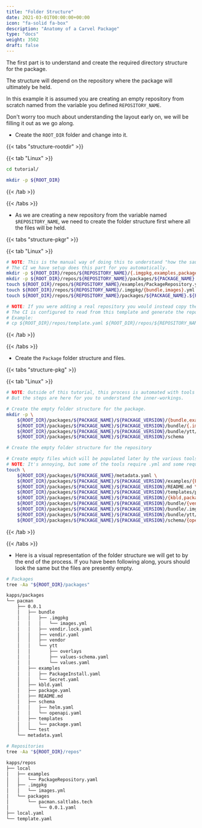 ```yaml
---
title: "Folder Structure"
date: 2021-03-01T00:00:00+00:00
icon: "fa-solid fa-box"
description: "Anatomy of a Carvel Package"
type: "docs"
weight: 3502
draft: false
---
```


The first part is to understand and create the required directory structure for the package.

The structure will depend on the repository where the package will ultimately be held.

In this example it is assumed you are creating an empty repository from scratch named from the variable you defined `REPOSITORY_NAME`.

Don't worry too much about understanding the layout early on, we will be filling it out as we go along.

- Create the `ROOT_DIR` folder and change into it.

{{< tabs "structure-rootdir" >}}

{{< tab "Linux" >}}

```bash
cd tutorial/

mkdir -p ${ROOT_DIR}
```

{{< /tab >}}

{{< /tabs >}}

- As we are creating a new repository from the variable named `$REPOSITORY_NAME`, we need to create the folder structure first where all the files will be held.

{{< tabs "structure-pkgr" >}}

{{< tab "Linux" >}}

```bash
# NOTE: This is the manual way of doing this to understand "how the sausage is made".
# The CI we have setup does this part for you automatically.
mkdir -p ${ROOT_DIR}/repos/${REPOSITORY_NAME}/{.imgpkg,examples,packages}
mkdir -p ${ROOT_DIR}/repos/${REPOSITORY_NAME}/packages/${PACKAGE_NAME}.${PACKAGE_FQN}
touch ${ROOT_DIR}/repos/${REPOSITORY_NAME}/examples/PackageRepository.yaml
touch ${ROOT_DIR}/repos/${REPOSITORY_NAME}/.imgpkg/{bundle,images}.yml
touch ${ROOT_DIR}/repos/${REPOSITORY_NAME}/packages/${PACKAGE_NAME}.${PACKAGE_FQN}/${PACKAGE_VERSION}.yaml

# NOTE: If you were adding a real repository you would instead copy the template.
# The CI is configured to read from this template and generate the repository for you.
# Example:
# cp ${ROOT_DIR}/repos/template.yaml ${ROOT_DIR}/repos/${REPOSITORY_NAME}.yaml
```

{{< /tab >}}

{{< /tabs >}}

- Create the `Package` folder structure and files.

{{< tabs "structure-pkg" >}}

{{< tab "Linux" >}}

```bash
# NOTE: Outside of this tutorial, this process is automated with tools like `tt` and `kctrl` to initiailse a package.
# But the steps are here for you to understand the inner-workings.

# Create the empty folder structure for the package.
mkdir -p \
    ${ROOT_DIR}/packages/${PACKAGE_NAME}/${PACKAGE_VERSION}/{bundle,examples,test,templates} \
    ${ROOT_DIR}/packages/${PACKAGE_NAME}/${PACKAGE_VERSION}/bundle/{.imgpkg,vendor,ytt} \
    ${ROOT_DIR}/packages/${PACKAGE_NAME}/${PACKAGE_VERSION}/bundle/ytt/overlays \
    ${ROOT_DIR}/packages/${PACKAGE_NAME}/${PACKAGE_VERSION}/schema

# Create the empty folder structure for the repository

# Create empty files which will be populated later by the various tools.
# NOTE: It's annoying, but some of the tools require .yml and some require .yaml. Just something to be aware of.
touch \
    ${ROOT_DIR}/packages/${PACKAGE_NAME}/metadata.yaml \
    ${ROOT_DIR}/packages/${PACKAGE_NAME}/${PACKAGE_VERSION}/examples/{PackageInstall,Secret}.yaml \
    ${ROOT_DIR}/packages/${PACKAGE_NAME}/${PACKAGE_VERSION}/README.md \
    ${ROOT_DIR}/packages/${PACKAGE_NAME}/${PACKAGE_VERSION}/templates/package.yaml \
    ${ROOT_DIR}/packages/${PACKAGE_NAME}/${PACKAGE_VERSION}/{kbld,package}.yaml \
    ${ROOT_DIR}/packages/${PACKAGE_NAME}/${PACKAGE_VERSION}/bundle/{vendir,vendir.lock}.yaml \
    ${ROOT_DIR}/packages/${PACKAGE_NAME}/${PACKAGE_VERSION}/bundle/.imgpkg/{bundle,images}.yml \
    ${ROOT_DIR}/packages/${PACKAGE_NAME}/${PACKAGE_VERSION}/bundle/ytt/{values-schema,values}.yaml \
    ${ROOT_DIR}/packages/${PACKAGE_NAME}/${PACKAGE_VERSION}/schema/{openapi,helm}.yaml
```

{{< /tab >}}

{{< /tabs >}}

- Here is a visual representation of the folder structure we will get to by the end of the process. If you have been following along, yours should look the same but the files are presently empty.

```bash
# Packages
tree -Aa "${ROOT_DIR}/packages"

kapps/packages
└── pacman
    ├── 0.0.1
    │   ├── bundle
    │   │   ├── .imgpkg
    │   │   │   └── images.yml
    │   │   ├── vendir.lock.yaml
    │   │   ├── vendir.yaml
    │   │   ├── vendor
    │   │   └── ytt
    │   │       ├── overlays
    │   │       ├── values-schema.yaml
    │   │       └── values.yaml
    │   ├── examples
    │   │   ├── PackageInstall.yaml
    │   │   └── Secret.yaml
    │   ├── kbld.yaml
    │   ├── package.yaml
    │   ├── README.md
    │   ├── schema
    │   │   ├── helm.yaml
    │   │   └── openapi.yaml
    │   ├── templates
    │   │   └── package.yaml
    │   └── test
    └── metadata.yaml

# Repositories
tree -Aa "${ROOT_DIR}/repos"

kapps/repos
├── local
│   ├── examples
│   │   └── PackageRepository.yaml
│   ├── .imgpkg
│   │   └── images.yml
│   └── packages
│       └── pacman.saltlabs.tech
│           └── 0.0.1.yaml
├── local.yaml
└── template.yaml
```
